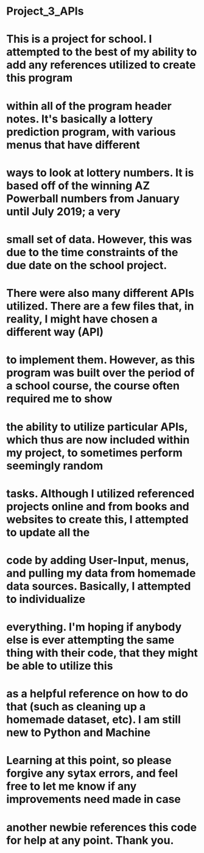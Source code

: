 # Project_3_APIs
# This is a project for school.  I attempted to the best of my ability to add any references utilized to create this program
# within all of the program header notes.  It's basically a lottery prediction program, with various menus that have different
# ways to look at lottery numbers.  It is based off of the winning AZ Powerball numbers from January until July 2019; a very
# small set of data.  However, this was due to the time constraints of the due date on the school project.  
# There were also many different APIs utilized.  There are a few files that, in reality, I might have chosen a different way (API)
# to implement them.  However, as this program was built over the period of a school course, the course often required me to show
# the ability to utilize particular APIs, which thus are now included within my project, to sometimes perform seemingly random 
# tasks.  Although I utilized referenced projects online and from books and websites to create this, I attempted to update all the 
# code by adding User-Input, menus, and pulling my data from homemade data sources.  Basically, I attempted to individualize 
# everything.  I'm hoping if anybody else is ever attempting the same thing with their code, that they might be able to utilize this
# as a helpful reference on how to do that (such as cleaning up a homemade dataset, etc).  I am still new to Python and Machine 
# Learning at this point, so please forgive any sytax errors, and feel free to let me know if any improvements need made in case 
# another newbie references this code for help at any point.  Thank you. 
